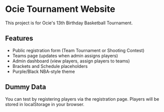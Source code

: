 # Ocie Tournament Website

This project is for Ocie's 13th Birthday Basketball Tournament.

## Features
- Public registration form (Team Tournament or Shooting Contest)
- Teams page (updates when admin assigns players)
- Admin dashboard (view players, assign players to teams)
- Brackets and Schedule placeholders
- Purple/Black NBA-style theme

## Dummy Data
You can test by registering players via the registration page. Players will be stored in localStorage in your browser.
